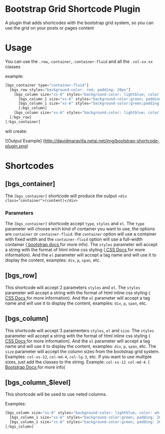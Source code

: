 # Bootstrap Grid Shortcode Plugin
A plugin that adds shortcodes with the bootstrap grid system, so you can use the grid on your posts or pages content

# Usage
You can use the `.row`,`.container`,`.container-fluid` and all the `.col-xx-xx` classes

example:

``` php
[bgs_container type="container-fluid"]
  [bgs_row styles="background-color: red; padding: 20px"]
    [bgs_column size="xs-6" styles="background-color: lightblue; color: white; padding: 20px"]
      [bgs_column_1 size="xs-6" styles="background-color:green; padding: 20px"]col[/bgs_column_1]
      [bgs_column_1 size="xs-6" styles="background-color:green;padding: 20px"]col[/bgs_column_1]
      [/bgs_column]
    [bgs_column size="xs-6" styles="background-color: lightblue; color: white; padding: 40px"] Content [/bgs_column]
  [/bgs_row]
[/bgs_container]
```

will create:

![Output Example]
(http://davidmaravilla.netai.net/img/bootstrap-shortcode-plugin.png)

# Shortcodes
## [bgs_container]

The `[bgs_container]` shortcode will produce the output `<div class="container">(content)</div>`

### Parameters

The `[bgs_container]` shortcode accept `type`, `styles` and `el`. The `type` parameter will choose wich kind of container
you want to use, the options are `container` or `container-fluid`. the `container` option will use a container with fixed
width and the `container-fluid` option will use a full-width container (<a href="http://getbootstrap.com/css/#grid-options"> bootstrap docs </a> for more info). The `styles` parameter will accept a string with the format of html inline css styling (<a href="http://www.w3schools.com/html/html_css.asp"> CSS Docs </a> for more information). And the `el` parameter will accept a tag name and will use it to display the content, examples: `div`, `p`, `span`, etc.

## [bgs_row]

This shortcode will accept 2 parameters `styles` and `el`. The `styles` parameter will accept a string with the format of html inline css styling (<a href="http://www.w3schools.com/html/html_css.asp"> CSS Docs </a> for more information). And the `el` parameter will accept a tag name and will use it to display the content, examples: `div`, `p`, `span`, etc.

## [bgs_column]

This shortcode will accept 3 paramenters `styles`, `el` and `size`. The `styles` parameter will accept a string with the format of html inline css styling (<a href="http://www.w3schools.com/html/html_css.asp"> CSS Docs </a> for more information). And the `el` parameter will accept a tag name and will use it to display the content, examples: `div`, `p`, `span`, etc. The `size` parameter will accept the column sizes from the bootstrap grid system. Examples: `col-xs-12`, `col-md-4`, `col-lg-3`, etc. If you want to use multiple sizes, just add the classes to the string. Example: `col-xs-12 col-md-4`. (<a href="http://getbootstrap.com/css/#grid-options"> Bootstrap Docs </a> for more info)

## [bgs_column_$level]

This shortcode will be used to use neted columns.

Examples:

``` php
[bgs_column size="xs-6" styles="background-color: lightblue; color: white; padding: 20px"]
  [bgs_column_1 size="xs-6" styles="background-color:green; padding: 20px"]col[/bgs_column_1] # level 1 nested column  
  [bgs_column_1 size="xs-6" styles="background-color:green; padding: 20px"]col[/bgs_column_1] # level 1 nested column
[/bgs_column]
```

